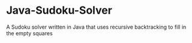 # Java-Sudoku-Solver
A Sudoku solver written in Java that uses recursive backtracking to fill in the empty squares
